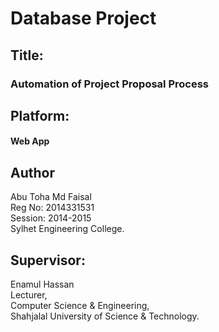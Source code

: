 # Database Project

## Title:
### Automation of Project Proposal Process
  
  
  
## Platform:
#### Web App
  
  
  
## Author
Abu Toha Md Faisal  
Reg No: 2014331531  
Session: 2014-2015    
Sylhet Engineering College.
  
  
## Supervisor:
Enamul Hassan  
Lecturer,  
Computer Science & Engineering,  
Shahjalal University of Science & Technology.
